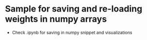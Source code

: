 # Sample for saving and re-loading weights in numpy arrays

* Check .ipynb for saving in numpy snippet and visualizations
